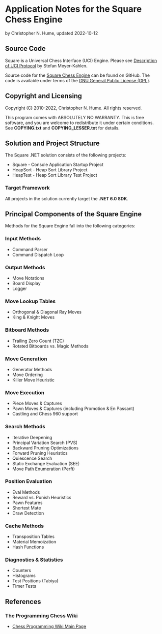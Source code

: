 # Application Notes for the Square Chess Engine

by Christopher N. Hume, updated 2022-10-12

## Source Code

Square is a Universal Chess Interface (UCI) Engine.  Please see [Description of UCI Protocol](https://ucichessengine.wordpress.com/2011/03/16/description-of-uci-protocol/) by Stefan Meyer-Kahlen.

Source code for the [Square Chess Engine](https://github.com/CNHume/Samples/tree/master/C%23/Square) can be found on GitHub.  The code is available under terms of the [GNU General Public License (GPL)](https://www.gnu.org/licenses/gpl-3.0.html).

## Copyright and Licensing

Copyright (C) 2010-2022, Christopher N. Hume.  All rights reserved.

This program comes with ABSOLUTELY NO WARRANTY.  This is free software, and you are welcome to redistribute it under certain conditions.  See **COPYING.txt** and **COPYING_LESSER.txt** for details.

## Solution and Project Structure

The Square .NET solution consists of the following projects:

* Square - Console Application Startup Project
* HeapSort - Heap Sort Library Project
* HeapTest - Heap Sort Library Test Project

### Target Framework

All projects in the solution currently target the **.NET 6.0 SDK**.

## Principal Components of the Square Engine

Methods for the Square Engine fall into the following categories:

### Input Methods

* Command Parser
* Command Dispatch Loop

### Output Methods

* Move Notations
* Board Display
* Logger

### Move Lookup Tables

* Orthogonal & Diagonal Ray Moves
* King & Knight Moves

### Bitboard Methods

* Trailing Zero Count (TZC)
* Rotated Bitboards vs. Magic Methods

### Move Generation

* Generator Methods
* Move Ordering
* Killer Move Heuristic

### Move Execution

* Piece Moves & Captures
* Pawn Moves & Captures (including Promotion & En Passant)
* Castling and Chess 960 support

### Search Methods

* Iterative Deepening
* Principal Variation Search (PVS)
* Backward Pruning Optimizations
* Forward Pruning Heuristics
* Quiescence Search
* Static Exchange Evaluation (SEE)
* Move Path Enumeration (Perft)

### Position Evaluation

* Eval Methods
* Reward vs. Punish Heuristics
* Pawn Features
* Shortest Mate
* Draw Detection

### Cache Methods

* Transposition Tables
* Material Memoization
* Hash Functions

### Diagnostics & Statistics

* Counters
* Histograms
* Test Positions (Tabiya)
* Timer Tests

## References

### The Programming Chess Wiki
* [Chess Programming Wiki Main Page](https://www.chessprogramming.org/Main_Page)

